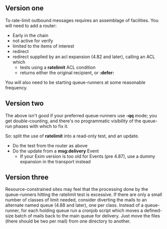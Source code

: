 ## Version one
To rate-limit outbound messages requires an assemblage of facilities.  You will need to add a router:

* Early in the chain
* not active for verify
* limited to the items of interest
* redirect
* redirect supplied by an acl expansion (4.82 and later), calling an ACL which
    * tests using a **ratelimit** ACL condition
    * returns either the original recipient, or **:defer:**

You will also need to be starting queue-runners at some reasonable frequency.

## Version two
The above isn't good if your preferred queue-runners use **-qq** mode; you get double-counting, and there's no programmatic visibility of the queue-run phases with which to fix it.

So: split the use of **ratelimit** into a read-only test, and an update.
* Do the test from the router as above
* Do the update from a **msg:delivery** Event
    * If your Exim version is too old for Events (pre 4.87), use a dummy expansion in the transport instead


## Version three
Resource-constrained sites may feel that the processing done by the queue-runners hitting the ratelimit test is excessive.  If there are only a small number of classes of limit needed, consider diverting the mails to an alternate named queue (4.88 and later), one per class.  Instead of a queue-runner, for each holding queue run a cronjob script which moves a defined-size batch of mails back to the main queue for delivery.  Just move the files (there should be two per mail) from one directory to another.